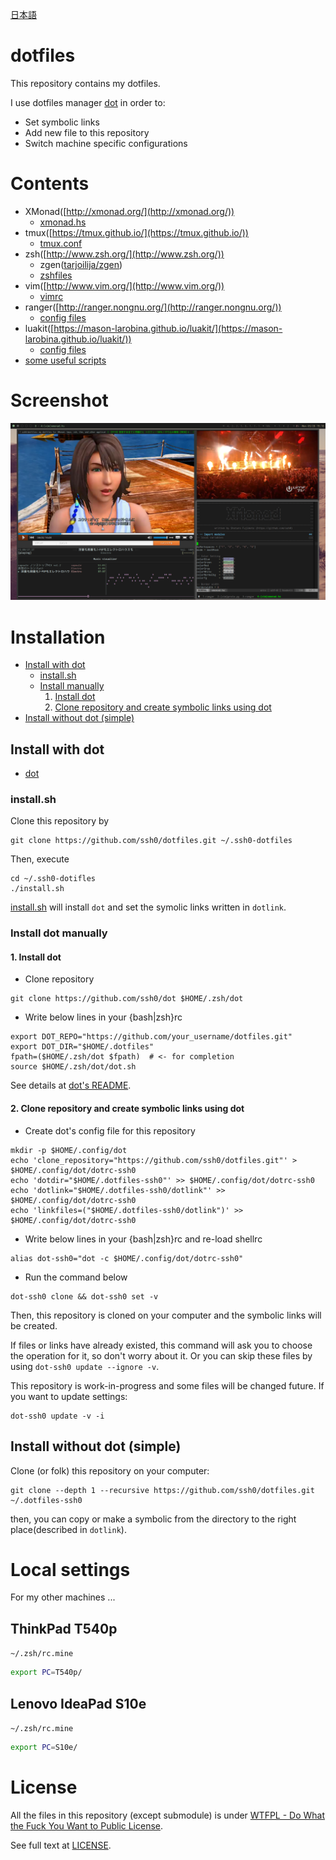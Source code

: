[日本語](./README_ja.md)

dotfiles
========

This repository contains my dotfiles.

I use dotfiles manager [dot](https://github.com/ssh0/dot) in order to:

* Set symbolic links
* Add new file to this repository
* Switch machine specific configurations

Contents
========

* XMonad([http://xmonad.org/](http://xmonad.org/))
    * [xmonad.hs](./xmonad/ssh0-home/xmonad.hs)
* tmux([https://tmux.github.io/](https://tmux.github.io/))
    * [tmux.conf](./rcfiles/tmux.conf)
* zsh([http://www.zsh.org/](http://www.zsh.org/))
    * zgen([tarjoilija/zgen](https://github.com/tarjoilija/zgen))
    * [zshfiles](./zshfiles/)
* vim([http://www.vim.org/](http://www.vim.org/))
    * [vimrc](./vimfiles/vimrc)
* ranger([http://ranger.nongnu.org/](http://ranger.nongnu.org/))
    * [config files](./ranger/)
* luakit([https://mason-larobina.github.io/luakit/](https://mason-larobina.github.io/luakit/))
    * [config files](./luakit/)
* [some useful scripts](./bin/)

Screenshot
==========

![screenshot.png](./screenshots/screenshot.png)

Installation
============

* [Install with dot](#install_with_dot)
    * [install.sh](#install_sh)
    * [Install manually](#manually)
        1. [Install dot](#install_dot)
        2. [Clone repository and create symbolic links using dot](#clone_and_deploy_using_dot)
* [Install without dot (simple)](#install_without_dot)


## <a name="install_with_dot"> Install with dot</a>

* [dot](https://github.com/ssh0/dot)

### <a name="install_sh">install.sh</a>

Clone this repository by

```
git clone https://github.com/ssh0/dotfiles.git ~/.ssh0-dotfiles
```

Then, execute

```
cd ~/.ssh0-dotifles
./install.sh
```

[install.sh](./install.sh) will install `dot` and set the symolic links written in `dotlink`.

### <a name="manually">Install dot manually</a>

#### <a name="install_dot"> 1. Install dot</a>

* Clone repository

```
git clone https://github.com/ssh0/dot $HOME/.zsh/dot
```

* Write below lines in your {bash|zsh}rc

```
export DOT_REPO="https://github.com/your_username/dotfiles.git"
export DOT_DIR="$HOME/.dotfiles"
fpath=($HOME/.zsh/dot $fpath)  # <- for completion
source $HOME/.zsh/dot/dot.sh
```

See details at [dot's README](https://github.com/ssh0/dot).

#### <a name="clone_and_deploy_using_dot"> 2. Clone repository and create symbolic links using dot</a>

* Create dot's config file for this repository

```
mkdir -p $HOME/.config/dot
echo 'clone_repository="https://github.com/ssh0/dotfiles.git"' > $HOME/.config/dot/dotrc-ssh0
echo 'dotdir="$HOME/.dotfiles-ssh0"' >> $HOME/.config/dot/dotrc-ssh0
echo 'dotlink="$HOME/.dotfiles-ssh0/dotlink"' >> $HOME/.config/dot/dotrc-ssh0
echo 'linkfiles=("$HOME/.dotfiles-ssh0/dotlink")' >> $HOME/.config/dot/dotrc-ssh0
```

* Write below lines in your {bash|zsh}rc and re-load shellrc

```
alias dot-ssh0="dot -c $HOME/.config/dot/dotrc-ssh0"
```

* Run the command below

```
dot-ssh0 clone && dot-ssh0 set -v
```

Then, this repository is cloned on your computer and the symbolic links will be created.

If files or links have already existed, this command will ask you to choose the operation for it, so don't worry about it. Or you can skip these files by using `dot-ssh0 update --ignore -v`.

This repository is work-in-progress and some files will be changed future.
If you want to update settings:

```
dot-ssh0 update -v -i
```

## <a name="install_without_dot">Install without dot (simple) </a>

Clone (or folk) this repository on your computer:

```
git clone --depth 1 --recursive https://github.com/ssh0/dotfiles.git ~/.dotfiles-ssh0
```

then, you can copy or make a symbolic from the directory to the right place(described in `dotlink`).

Local settings
==============

For my other machines ...

## ThinkPad T540p

`~/.zsh/rc.mine`

```sh
export PC=T540p/
```

## Lenovo IdeaPad S10e

`~/.zsh/rc.mine`

```sh
export PC=S10e/
```


License
=======

All the files in this repository (except submodule) is under [WTFPL - Do What the Fuck You Want to Public License](http://www.wtfpl.net/).

See full text at [LICENSE](./LICENSE).

